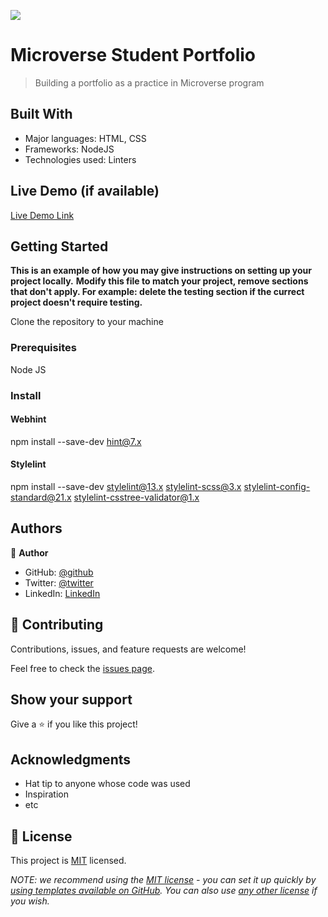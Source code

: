 ![](https://img.shields.io/badge/Microverse-blueviolet)

# Microverse Student Portfolio 

> Building a portfolio as a practice in Microverse program


## Built With

- Major languages: HTML, CSS
- Frameworks: NodeJS    
- Technologies used: Linters

## Live Demo (if available)

[Live Demo Link](https://livedemo.com)


## Getting Started

**This is an example of how you may give instructions on setting up your project locally.**
**Modify this file to match your project, remove sections that don't apply. For example: delete the testing section if the currect project doesn't require testing.**


Clone the repository to your machine
### Prerequisites
Node JS

### Install

#### Webhint
npm install --save-dev hint@7.x

#### Stylelint
npm install --save-dev stylelint@13.x stylelint-scss@3.x stylelint-config-standard@21.x stylelint-csstree-validator@1.x


## Authors

👤 **Author**

- GitHub: [@github](https://github.com/zied2112)
- Twitter: [@twitter](https://twitter.com/AmorZied1996)
- LinkedIn: [LinkedIn](https://www.linkedin.com/in/zied-ben-amor-924908149/)


## 🤝 Contributing

Contributions, issues, and feature requests are welcome!

Feel free to check the [issues page](../../issues/).

## Show your support

Give a ⭐️ if you like this project!

## Acknowledgments

- Hat tip to anyone whose code was used
- Inspiration
- etc

## 📝 License

This project is [MIT](./LICENSE) licensed.

_NOTE: we recommend using the [MIT license](https://choosealicense.com/licenses/mit/) - you can set it up quickly by [using templates available on GitHub](https://docs.github.com/en/communities/setting-up-your-project-for-healthy-contributions/adding-a-license-to-a-repository). You can also use [any other license](https://choosealicense.com/licenses/) if you wish._